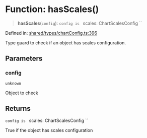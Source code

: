 # Function: hasScales()

> **hasScales**(`config`): `config is ` scales: ChartScalesConfig ``

Defined in: [shared/types/chartConfig.ts:396](https://github.com/Nick2bad4u/Uptime-Watcher/blob/main/shared/types/chartConfig.ts#L396)

Type guard to check if an object has scales configuration.

## Parameters

### config

`unknown`

Object to check

## Returns

`config is ` scales: ChartScalesConfig ``

True if the object has scales configuration
